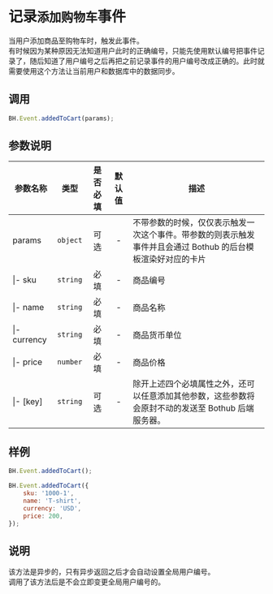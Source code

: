 # 记录`添加购物车`事件

当用户添加商品至购物车时，触发此事件。  
有时候因为某种原因无法知道用户此时的正确编号，只能先使用默认编号把事件记录了，随后知道了用户编号之后再把之前记录事件的用户编号改成正确的。此时就需要使用这个方法让当前用户和数据库中的数据同步。

## 调用
```JavaScript
BH.Event.addedToCart(params);
```

## 参数说明
|参数名称|类型|是否必填|默认值|描述|
|--|--|:--:|:--:|--|
|params|`object`|可选|-|不带参数的时候，仅仅表示触发一次这个事件。带参数的则表示触发事件并且会通过 Bothub 的后台模板渲染好对应的卡片|
|\|- sku|`string`|必填|-|商品编号|
|\|- name|`string`|必填|-|商品名称|
|\|- currency|`string`|必填|-|商品货币单位|
|\|- price|`number`|必填|-|商品价格|
|\|- [key]|`string`|可选|-|除开上述四个必填属性之外，还可以任意添加其他参数，这些参数将会原封不动的发送至 Bothub 后端服务器。|

## 样例
```JavaScript
BH.Event.addedToCart();

BH.Event.addedToCart({
    sku: '1000-1',
    name: 'T-shirt',
    currency: 'USD',
    price: 200,
});
```

## 说明
该方法是异步的，只有异步返回之后才会自动设置全局用户编号。  
调用了该方法后是不会立即变更全局用户编号的。  
